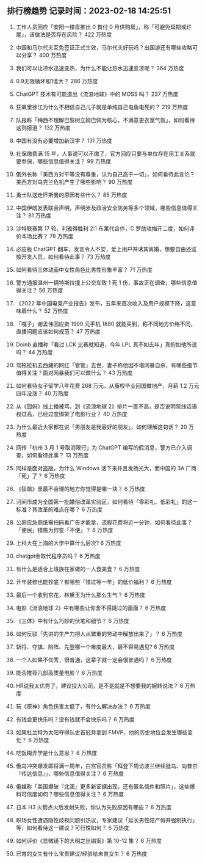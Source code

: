 
## 排行榜趋势 记录时间：2023-02-18 14:25:51
  
  1. 工作人员回应「安阳一楼盘推出 0 首付 0 月供购房」，称「可避免延期或烂尾」，该做法是否存在风险？ 422 万热度
    
  2. 中国和马尔代夫互免签证正式生效，马尔代夫好玩吗？出国游还有哪些攻略可以分享？ 400 万热度
    
  3. 我们可以让凉水迅速变热，为什么不能让热水迅速变凉呢？ 364 万热度
    
  4. 0.9无限循环和1谁大？ 286 万热度
    
  5. ChatGPT 技术有可能造出《流浪地球》中的 MOSS 吗？ 237 万热度
    
  6. 狂飙里徐江为什么不相信自己儿子就是单纯自己电鱼电死的？ 219 万热度
    
  7. 队报称「梅西不理解巴黎树立姆巴佩为核心，不满意更衣室气氛」，如何看待这则报道？ 132 万热度
    
  8. 中国有没有必要增加新汉字？ 131 万热度
    
  9. 社保缴费满 15 年，人事说可以不缴了，官方回应只要与单位存在用工关系就要参保，哪些信息值得关注？ 99 万热度
    
  10. 俄外长称「美西方对平等没有尊重，认为自己高于一切」，如何看待此言论？美西方对乌克兰危机产生了哪些影响？ 90 万热度
    
  11. 勇士队送走怀斯曼的原因有些什么？ 85 万热度
    
  12. 中国伊朗发表联合声明，声明涉及政治安全防务等多个领域，哪些信息值得关注？ 81 万热度
    
  13. 沙特联赛第 17 轮，利雅得胜利 2:1 布莱代合作，C 罗助攻梅开二度，如何评价本场比赛？ 78 万热度
    
  14. 必应版 ChatGPT 翻车，发言令人不安，爱上用户并诱其离婚，想要自由还监控开发人员，如何看待此事？ 73 万热度
    
  15. 如何看待三体动画中女性角色比男性形象丰富？ 71 万热度
    
  16. 警方通报温州一辆特斯拉撞上公交车致 1 死 1 伤，事故正在调查，哪些信息值得关注？ 56 万热度
    
  17. 《2022 年中国电竞产业报告》发布，五年来首次收入及用户规模下降，这意味着什么？ 52 万热度
    
  18. 「嘎子」谢孟伟回应卖 1999 元手机 1880 就能买到，称不同地方价格不同，直播问题应该如何规范？ 47 万热度
    
  19. Doinb 直播称「看过 LCK 比赛就知道，今年 LPL 真不如去年」真的如他所说吗？ 44 万热度
    
  20. 驾拖拉机去西藏的网红「管管」去世，妻子称他因不堪网暴自杀，有哪些细节值得关注？面对网暴我们可以做什么？ 43 万热度
    
  21. 如何看待女子留学八年花费 268 万元，从藤校毕业回国做地产，月薪 1.2 万元四年没涨？ 40 万热度
    
  22. 从《囧妈》线上播被骂，到《流浪地球 2》排片一直不高，是否说明院线话语权过高，已经过度绑架了电影行业？ 40 万热度
    
  23. 为什么最近大家都在说「男朋友是我最好的朋友」，如何理解这句话？ 20 万热度
    
  24. 网传「杭州 3 月 1 号取消限行」为 ChatGPT 编写的假消息，警方已介入调查，如何看待此事？ 13 万热度
    
  25. 同样是面对盗版，为什么 Windows 活下来并且发扬光大，而中国的 3A 厂商「死」了？ 6 万热度
    
  26. 《狂飙》里最不合理的地方你觉得是哪一块？ 6 万热度
    
  27. 河间市成为全国第一批婚俗改革实验区，如何看待「零彩礼、低彩礼」的这一标准？其改革的难点在哪？ 6 万热度
    
  28. 公厕应急厕纸需扫码看广告才能拿，流程花费将近一分钟，如何看待此事？「便民」措施为何变「不便」？ 6 万热度
    
  29. 上科大在上海的大学中算什么层次? 6 万热度
    
  30. chatgpt会取代程序员吗？ 6 万热度
    
  31. 有什么是适合上班族在家做的一人食美食？ 6 万热度
    
  32. 开年装修也能抄底？有哪些「错过等一年」的低价福利？ 6 万热度
    
  33. 最后一个收到宫花，林黛玉为什么那么生气？ 6 万热度
    
  34. 电影《流浪地球 2》中有哪些让你舍不得跳过的画面？ 6 万热度
    
  35. 《三体》中有什么巧妙的伏笔和细节？ 6 万热度
    
  36. 如何反驳「先进的生产力把人从繁重的劳动中解放出来了」？ 6 万热度
    
  37. 斩将、夺旗、陷阵、先登哪一个难度最大，最不容易遇见? 6 万热度
    
  38. 一个人如果不优秀，很普通，这辈子就一定会很普通吗？ 6 万热度
    
  39. 能否推荐几部高质量电影？ 6 万热度
    
  40. HR说我太优秀了，建议投大公司，是不是就是不想要我的婉转说法？ 6 万热度
    
  41. 玩《原神》角色伤害太低了，有什么解决办法？ 6 万热度
    
  42. 有钱会更快乐吗？没有钱就不会快乐吗？ 6 万热度
    
  43. 如果杜兰特为太阳夺得队史首冠并拿到 FMVP，他的历史地位会发生哪些变化？ 6 万热度
    
  44. 吃饭糊弄学是什么意思？ 6 万热度
    
  45. 俄乌冲突爆发即将满一周年，白宫官员称「拜登下周访波兰继续挺乌、向普京『传达信息』」，哪些信息值得关注？ 6 万热度
    
  46. 俄媒称「美国爆破『北溪』更多新证据出现，还有匿名信件和照片」，这些爆料可信度如何？哪些信息值得关注？ 6 万热度
    
  47. 日本 H3 火箭点火后发射失败，你认为失败原因有哪些？ 6 万热度
    
  48. 职场女性遭遇隐性歧视问题引热议，专家建议「延长男性陪产假并强制执行」等，如何看待这一建议？可行性如何？ 6 万热度
    
  49. 如何评价《显微镜下的大明之丝绢案》第 10-12 集？ 6 万热度
    
  50. 已育的女生有什么宝贵建议/经验给未育女生？ 6 万热度
    